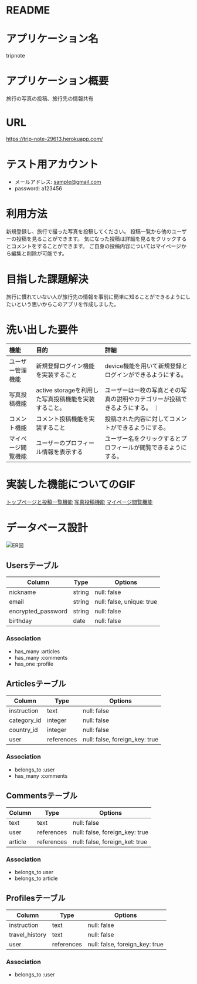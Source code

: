# README

# アプリケーション名

tripnote

# アプリケーション概要

旅行の写真の投稿、旅行先の情報共有

# URL



https://trip-note-29613.herokuapp.com/


# テスト用アカウント

* メールアドレス: sample@gmail.com
* password: a123456

# 利用方法

新規登録し、旅行で撮った写真を投稿してください。
投稿一覧から他のユーザーの投稿を見ることができます。
気になった投稿は詳細を見るをクリックするとコメントをすることができます。
ご自身の投稿内容についてはマイページから編集と削除が可能です。

# 目指した課題解決

旅行に慣れていない人が旅行先の情報を事前に簡単に知ることができるようにしたいという思いからこのアプリを作成しました。

# 洗い出した要件

|機能              |目的                                          |詳細                                                          |
|:--------------- |:---------------------------------------------|:------------------------------------------------------------|
|ユーザー管理機能   |新規登録ログイン機能を実装すること                  |device機能を用いて新規登録とログインができるようにする。              |
|写真投稿機能      |active storageを利用した写真投稿機能を実装すること。 |ユーザーは一枚の写真とその写真の説明やカテゴリーが投稿できるようにする。 ｜
|コメント機能      | コメント投稿機能を実装すること                     |投稿された内容に対してコメントができるようにする。                   |
|マイページ閲覧機能 | ユーザーのプロフィール情報を表示する                |ユーザー名をクリックするとプロフィールが閲覧できるようにする。         |

# 実装した機能についてのGIF

[トップページと投稿一覧機能](https://gyazo.com/b041aef1197b36243e0131583fef7048)
[写真投稿機能](https://gyazo.com/014bc811f286c9cfca09676d836c43f8)
[マイページ閲覧機能](https://gyazo.com/69a7fc2e8cb5930edd9ea25c9a78bf87)




# データベース設計

![ER図](https://user-images.githubusercontent.com/71625568/112399625-e9d34c00-8d49-11eb-8d5d-c3855aad6cda.png)

## Usersテーブル

|Column                |   Type     |Options                  |
|----------------------|------------|-------------------------|
| nickname             | string     |null: false              |
| email                | string     |null: false, unique: true|
| encrypted_password   | string     |null: false              |
| birthday             | date       |null: false              |

### Association
- has_many :articles
- has_many :comments
- has_one :profile


## Articlesテーブル
|Column                |    Type         |Options                         |
|----------------------|-----------------|--------------------------------|
| instruction          | text            |null: false                     |
| category_id          | integer         |null: false                     |
| country_id           | integer         |null: false                     | 
| user                 | references      |null: false, foreign_key: true  |

### Association
 - belongs_to :user
 - has_many :comments


 ## Commentsテーブル
|Column                |    Type         |Options                         |
|----------------------|-----------------|--------------------------------|
| text                 | text            |null: false                     |
| user                 | references      |null: false, foreign_key: true  |
| article                | references      |null: false, foreign_ket: true  |

### Association
- belongs_to user
- belongs_to article




 ## Profilesテーブル
|Column                |    Type         |Options                         |
|----------------------|-----------------|--------------------------------|
| instruction          | text            |null: false                     |
| travel_history       | text            |null: false                     |
| user                 | references      |null: false, foreign_key: true  |

### Association
- belongs_to :user
